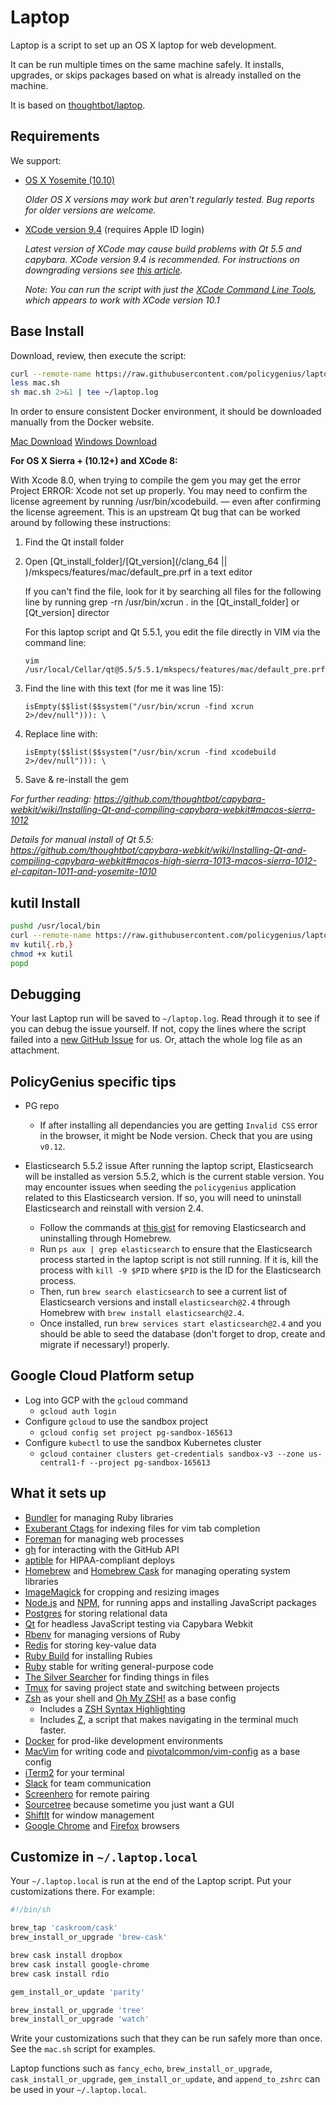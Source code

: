 Laptop
======

Laptop is a script to set up an OS X laptop for web development.

It can be run multiple times on the same machine safely.
It installs, upgrades, or skips packages
based on what is already installed on the machine.

It is based on [thoughtbot/laptop](https://github.com/thoughtbot/laptop).

Requirements
------------

We support:

* [OS X Yosemite (10.10)](https://www.apple.com/osx/)

    _Older OS X versions may work but aren't regularly tested. Bug reports for older
versions are welcome._

* [XCode version 9.4](https://developer.apple.com/download/more/?name=Xcode) (requires Apple ID login)

    _Latest version of XCode may cause build problems with Qt 5.5 and capybara.  XCode version 9.4 is recommended.  For instructions on downgrading versions see [this article](https://medium.com/@tseboho/how-to-downgrade-xcode-4359df5158d5)._

    _Note: You can run the script with just the [XCode Command Line Tools](https://developer.apple.com/download/more/?name=Command%20Line%20Tools), which appears to work with XCode version 10.1_

Base Install
-------

Download, review, then execute the script:

```sh
curl --remote-name https://raw.githubusercontent.com/policygenius/laptop/master/mac.sh
less mac.sh
sh mac.sh 2>&1 | tee ~/laptop.log
```

In order to ensure consistent Docker environment, it should be downloaded manually from the Docker website.

[Mac Download](https://www.docker.com/docker-mac)
[Windows Download](https://www.docker.com/docker-windows)

**For OS X Sierra + (10.12+) and XCode 8:**

With Xcode 8.0, when trying to compile the gem you may get the error Project ERROR: Xcode not set up properly. You may need to confirm the license agreement by running /usr/bin/xcodebuild. — even after confirming the license agreement. This is an upstream Qt bug that can be worked around by following these instructions:

1. Find the Qt install folder
2. Open [Qt_install_folder]/[Qt_version](/clang_64 || )/mkspecs/features/mac/default_pre.prf in a text editor

   If you can't find the file, look for it by searching all files for the following line by running grep -rn /usr/bin/xcrun . in the [Qt_install_folder] or [Qt_version] director

   For this laptop script and Qt 5.5.1, you edit the file directly in VIM via the command line:

   `vim /usr/local/Cellar/qt@5.5/5.5.1/mkspecs/features/mac/default_pre.prf`

3. Find the line with this text (for me it was line 15):

   `isEmpty($$list($$system("/usr/bin/xcrun -find xcrun 2>/dev/null"))): \`

4. Replace line with:

   `isEmpty($$list($$system("/usr/bin/xcrun -find xcodebuild 2>/dev/null"))): \`

5. Save & re-install the gem

_For further reading: https://github.com/thoughtbot/capybara-webkit/wiki/Installing-Qt-and-compiling-capybara-webkit#macos-sierra-1012_

_Details for manual install of Qt 5.5: https://github.com/thoughtbot/capybara-webkit/wiki/Installing-Qt-and-compiling-capybara-webkit#macos-high-sierra-1013-macos-sierra-1012-el-capitan-1011-and-yosemite-1010_

kutil Install
--------------
```sh
pushd /usr/local/bin
curl --remote-name https://raw.githubusercontent.com/policygenius/laptop/master/kutil.rb
mv kutil{.rb,}
chmod +x kutil
popd
```


Debugging
---------

Your last Laptop run will be saved to `~/laptop.log`. Read through it to see if
you can debug the issue yourself. If not, copy the lines where the script
failed into a [new GitHub
Issue](https://github.com/policygenius/laptop/issues/new) for us. Or, attach the
whole log file as an attachment.

PolicyGenius specific tips
--------------------------
* PG repo
  * If after installing all dependancies you are getting `Invalid CSS` error in the browser, it might be Node version. Check that you are using `v0.12`.
* Elasticsearch 5.5.2 issue
  After running the laptop script, Elasticsearch will be installed as version 5.5.2, which is the current stable version. You may encounter issues when seeding the `policygenius` application related to this Elasticsearch version. If so, you will need to uninstall Elasticsearch and reinstall with version 2.4.

  * Follow the commands at [this gist]( https://gist.github.com/jkubacki/e2dd904bd648b0bd4554 ) for removing Elasticsearch and uninstalling through Homebrew.
  * Run `ps aux | grep elasticsearch` to ensure that the Elasticsearch process started in the laptop script is not still running. If it is, kill the process with `kill -9 $PID` where `$PID` is the ID for the Elasticsearch process.
  * Then, run `brew search elasticsearch` to see a current list of Elasticsearch versions and install `elasticsearch@2.4` through Homebrew with `brew install elasticsearch@2.4`.
  * Once installed, run `brew services start elasticsearch@2.4` and you should be able to seed the database (don't forget to drop, create and migrate if necessary!) properly.

Google Cloud Platform setup
---------------------------

* Log into GCP with the `gcloud` command
  * `gcloud auth login`
* Configure `gcloud` to use the sandbox project
  * `gcloud config set project pg-sandbox-165613`
* Configure `kubectl` to use the sandbox Kubernetes cluster
  * `gcloud container clusters get-credentials sandbox-v3 --zone us-central1-f --project pg-sandbox-165613`

What it sets up
---------------

* [Bundler] for managing Ruby libraries
* [Exuberant Ctags] for indexing files for vim tab completion
* [Foreman] for managing web processes
* [gh] for interacting with the GitHub API
* [aptible] for HIPAA-compliant deploys
* [Homebrew] and [Homebrew Cask] for managing operating system libraries
* [ImageMagick] for cropping and resizing images
* [Node.js] and [NPM], for running apps and installing JavaScript packages
* [Postgres] for storing relational data
* [Qt] for headless JavaScript testing via Capybara Webkit
* [Rbenv] for managing versions of Ruby
* [Redis] for storing key-value data
* [Ruby Build] for installing Rubies
* [Ruby] stable for writing general-purpose code
* [The Silver Searcher] for finding things in files
* [Tmux] for saving project state and switching between projects
* [Zsh] as your shell and [Oh My ZSH!] as a base config
  - Includes a [ZSH Syntax Highlighting]
  - Includes [Z], a script that makes navigating in the terminal much faster.
* [Docker] for prod-like development environments
* [MacVim] for writing code and [pivotalcommon/vim-config] as a base config
* [iTerm2] for your terminal
* [Slack] for team communication
* [Screenhero] for remote pairing
* [Sourcetree] because sometime you just want a GUI
* [ShiftIt] for window management
* [Google Chrome] and [Firefox] browsers

[Bundler]: http://bundler.io/
[Exuberant Ctags]: http://ctags.sourceforge.net/
[Foreman]: https://github.com/ddollar/foreman
[gh]: https://github.com/jingweno/gh
[aptible]: https://github.com/aptible/aptible-cli
[Homebrew]: http://brew.sh/
[Homebrew Cask]: http://caskroom.io/
[ImageMagick]: http://www.imagemagick.org/
[Node.js]: http://nodejs.org/
[NPM]: https://www.npmjs.org/
[Postgres]: http://www.postgresql.org/
[Qt]: http://qt-project.org/
[Rbenv]: https://github.com/sstephenson/rbenv
[Redis]: http://redis.io/
[Ruby Build]: https://github.com/sstephenson/ruby-build
[Ruby]: https://www.ruby-lang.org/en/
[The Silver Searcher]: https://github.com/ggreer/the_silver_searcher
[Tmux]: http://tmux.sourceforge.net/
[Zsh]: http://www.zsh.org/
[Oh My ZSH!]: http://ohmyz.sh/
[ZSH Syntax Highlighting]: https://github.com/zsh-users/zsh-syntax-highlighting
[Z]: https://github.com/rupa/z
[Docker]: https://www.docker.com/
[MacVim]: https://github.com/b4winckler/macvim
[pivotalcommon/vim-config]: https://github.com/pivotalcommon/vim-config
[iTerm2]: http://iterm2.com/
[Slack]: https://slack.com/
[Screenhero]: https://screenhero.com/
[SourceTree]: http://www.sourcetreeapp.com/
[ShiftIt]: https://github.com/onsi/ShiftIt
[Google Chrome]: https://www.google.com/chrome
[Firefox]: https://www.mozilla.org/firefox

Customize in `~/.laptop.local`
------------------------------

Your `~/.laptop.local` is run at the end of the Laptop script.
Put your customizations there.
For example:

```sh
#!/bin/sh

brew_tap 'caskroom/cask'
brew_install_or_upgrade 'brew-cask'

brew cask install dropbox
brew cask install google-chrome
brew cask install rdio

gem_install_or_update 'parity'

brew_install_or_upgrade 'tree'
brew_install_or_upgrade 'watch'
```

Write your customizations such that they can be run safely more than once.
See the `mac.sh` script for examples.

Laptop functions such as `fancy_echo`,
`brew_install_or_upgrade`,
`cask_install_or_upgrade`,
`gem_install_or_update`, and
`append_to_zshrc`
can be used in your `~/.laptop.local`.
